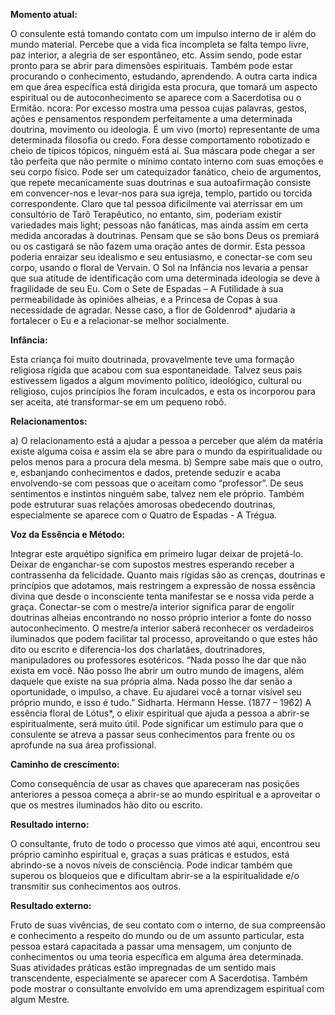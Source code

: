 **Momento atual:**

 O consulente está tomando contato com um impulso interno de ir além do mundo material. Percebe que a vida fica incompleta se falta tempo livre, paz interior, a alegria de ser espontâneo, etc. Assim sendo, pode estar pronto para se abrir para dimensões espirituais. Também pode estar procurando o conhecimento, estudando, aprendendo. A outra carta indica em que área específica está dirigida esta procura, que tomará um aspecto espiritual ou de autoconhecimento se aparece com a Sacerdotisa ou o Ermitão.  ncora: Por excesso mostra uma pessoa cujas palavras, gestos, ações e pensamentos respondem perfeitamente a uma determinada doutrina, movimento ou ideologia. É um vivo (morto) representante de uma determinada filosofia ou credo. Fora desse comportamento robotizado e cheio de típicos tópicos, ninguém está aí. Sua máscara pode chegar a ser tão perfeita que não permite o mínimo contato interno com suas emoções e seu corpo físico. Pode ser um catequizador fanático, cheio de argumentos, que repete mecanicamente suas doutrinas e sua autoafirmação consiste em convencer-nos e levar-nos para sua igreja, templo, partido ou torcida correspondente. Claro que tal pessoa dificilmente vai aterrissar em um consultório de Tarô Terapêutico, no entanto, sim, poderiam existir variedades mais light; pessoas não fanáticas, mas ainda assim em certa medida ancoradas à doutrinas. Pensam que se são bons Deus os premiará ou os castigará se não fazem uma oração antes de dormir. Esta pessoa poderia enraizar seu idealismo e seu entusiasmo, e conectar-se com seu corpo, usando o floral de Vervain. O Sol na Infância nos levaria a pensar que sua atitude de identificação com uma determinada ideologia se deve à fragilidade de seu Eu. Com o Sete de Espadas – A Futilidade à sua permeabilidade às opiniões alheias, e a Princesa de Copas à sua necessidade de agradar. Nesse caso, a flor de Goldenrod* ajudaria a fortalecer o Eu e a relacionar-se melhor socialmente. 


**Infância:**

 Esta criança foi muito doutrinada, provavelmente teve uma formação religiosa rígida que acabou com sua espontaneidade. Talvez seus pais estivessem ligados a algum movimento político, ideológico, cultural ou religioso, cujos princípios lhe foram inculcados, e esta os incorporou para ser aceita, até transformar-se em um pequeno robô. 


**Relacionamentos:**

 a) O relacionamento está a ajudar a pessoa a perceber que além da matéria existe alguma coisa e assim ela se abre para o mundo da espiritualidade ou pelos menos para a procura dela mesma. b) Sempre sabe mais que o outro, e, esbanjando conhecimentos e dados, pretende seduzir e acaba envolvendo-se com pessoas que o aceitam como “professor”. De seus sentimentos e instintos ninguém sabe, talvez nem ele próprio. Também pode estruturar suas relações amorosas obedecendo doutrinas, especialmente se aparece com o Quatro de Espadas - A Trégua. 


**Voz da Essência e Método:**

 Integrar este arquétipo significa em primeiro lugar deixar de projetá-lo. Deixar de enganchar-se com supostos mestres esperando receber a contrassenha da felicidade. Quanto mais rígidas são as crenças, doutrinas e princípios que adotamos, mais restringem a expressão de nossa essência divina que desde o inconsciente tenta manifestar se e nossa vida perde a graça. Conectar-se com o mestre/a interior significa parar de engolir doutrinas alheias encontrando no nosso próprio interior a fonte do nosso autoconhecimento. O mestre/a interior saberá reconhecer os verdadeiros iluminados que podem facilitar tal processo, aproveitando o que estes hão dito ou escrito e diferencia-los dos charlatães, doutrinadores, manipuladores ou professores esotéricos. “Nada posso lhe dar que não exista em você. Não posso lhe abrir um outro mundo de imagens, além daquele que existe na sua própria alma. Nada posso lhe dar senão a oportunidade, o impulso, a chave. Eu ajudarei você a tornar visível seu próprio mundo, e isso é tudo.” Sidharta. Hermann Hesse. (1877 – 1962) A essência floral de Lótus*, o elixir espiritual que ajuda a pessoa a abrir-se espiritualmente, será muito útil. Pode significar um estímulo para que o consulente se atreva a passar seus conhecimentos para frente ou os aprofunde na sua área profissional. 


**Caminho de crescimento:**

 Como consequência de usar as chaves que apareceram nas posições anteriores a pessoa começa a abrir-se ao mundo espiritual e a aproveitar o que os mestres iluminados hão dito ou escrito. 


**Resultado interno:**

 O consultante, fruto de todo o processo que vimos até aqui, encontrou seu próprio caminho espiritual e, graças a suas práticas e estudos, está abrindo-se a novos níveis de consciência. Pode indicar também que superou os bloqueios que e dificultam abrir-se a la espiritualidade e/o transmitir sus conhecimentos aos outros. 


**Resultado externo:**

 Fruto de suas vivências, de seu contato com o interno, de sua compreensão e conhecimento a respeito do mundo ou de um assunto particular, esta pessoa estará capacitada a passar uma mensagem, um conjunto de conhecimentos ou uma teoria específica em alguma área determinada. Suas atividades práticas estão impregnadas de um sentido mais transcendente, especialmente se aparecer com A Sacerdotisa. Também pode mostrar o consultante envolvido em uma aprendizagem espiritual com algum Mestre. 
